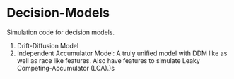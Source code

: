 # Decision-Models

Simulation code for decision models.

1) Drift-Diffusion Model
2) Independent Accumulator Model:
		A truly unified model with DDM like as well as race like features. Also have features to simulate Leaky Competing-Accumulator (LCA).)s 